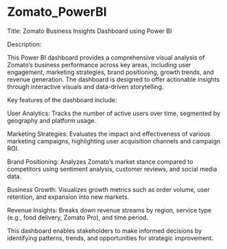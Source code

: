 # Zomato_PowerBI

Title: Zomato Business Insights Dashboard using Power BI

Description:

This Power BI dashboard provides a comprehensive visual analysis of Zomato’s business performance across key areas, including user engagement, marketing strategies, brand positioning, growth trends, and revenue generation. The dashboard is designed to offer actionable insights through interactive visuals and data-driven storytelling.

Key features of the dashboard include:

User Analytics: Tracks the number of active users over time, segmented by geography and platform usage.

Marketing Strategies: Evaluates the impact and effectiveness of various marketing campaigns, highlighting user acquisition channels and campaign ROI.

Brand Positioning: Analyzes Zomato’s market stance compared to competitors using sentiment analysis, customer reviews, and social media data.

Business Growth: Visualizes growth metrics such as order volume, user retention, and expansion into new markets.

Revenue Insights: Breaks down revenue streams by region, service type (e.g., food delivery, Zomato Pro), and time period.

This dashboard enables stakeholders to make informed decisions by identifying patterns, trends, and opportunities for strategic improvement.
